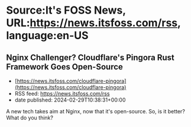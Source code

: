 # Source:It's FOSS News, URL:https://news.itsfoss.com/rss, language:en-US

## Nginx Challenger? Cloudflare's Pingora Rust Framework Goes Open-Source
 - [https://news.itsfoss.com/cloudflare-pingora](https://news.itsfoss.com/cloudflare-pingora)
 - RSS feed: https://news.itsfoss.com/rss
 - date published: 2024-02-29T10:38:31+00:00

A new tech takes aim at Nginx, now that it's open-source. So, is it better? What do you think?


